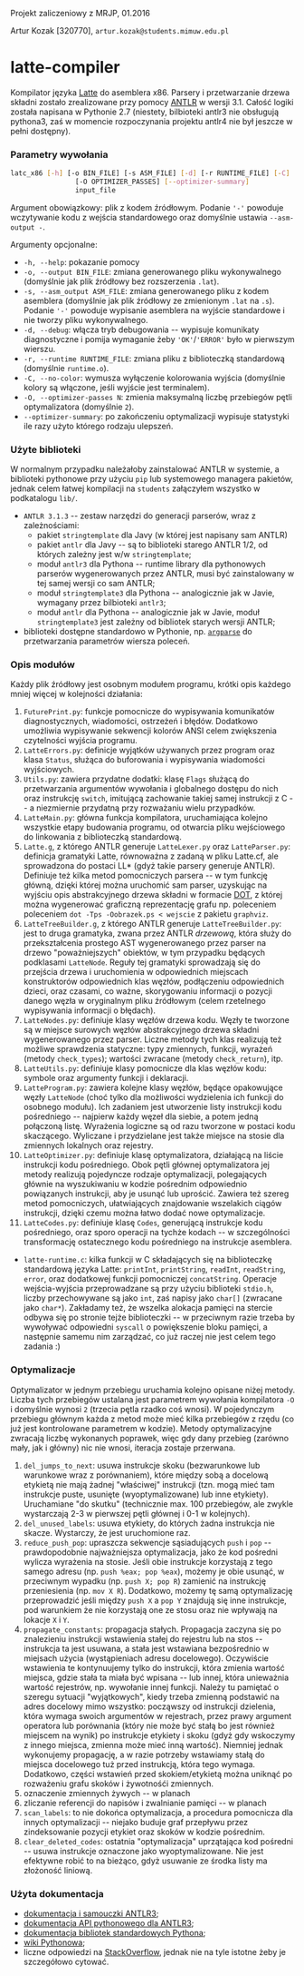 Projekt zaliczeniowy z MRJP, 01.2016

Artur Kozak [320770], `artur.kozak@students.mimuw.edu.pl`

# latte-compiler

Kompilator języka [Latte](http://www.mimuw.edu.pl/~ben/Zajecia/Mrj2015/latte.html) do asemblera x86. Parsery i przetwarzanie drzewa składni zostało zrealizowane przy pomocy [ANTLR](www.antlr.org) w wersji 3.1. Całość logiki została napisana w Pythonie 2.7 (niestety, bilbioteki antlr3 nie obsługują pythona3, zaś w momencie rozpoczynania projektu antlr4 nie był jeszcze w pełni dostępny).

### Parametry wywołania
```sh
latc_x86 [-h] [-o BIN_FILE] [-s ASM_FILE] [-d] [-r RUNTIME_FILE] [-C]
                [-O OPTIMIZER_PASSES] [--optimizer-summary]
                input_file
```
Argument obowiązkowy: plik z kodem źródłowym. Podanie `'-'` powoduje wczytywanie kodu z wejścia standardowego oraz domyślnie ustawia `--asm-output -`.

Argumenty opcjonalne:
 * `-h, --help`: pokazanie pomocy
 * `-o, --output BIN_FILE`: zmiana generowanego pliku wykonywalnego (domyślnie jak plik źródłowy bez rozszerzenia `.lat`).
 * `-s, --asm_output ASM_FILE`: zmiana generowanego pliku z kodem asemblera (domyślnie jak plik źródłowy ze zmienionym `.lat` na `.s`). Podanie `'-'` powoduje wypisanie asemblera na wyjście standardowe i nie tworzy pliku wykonywalnego.
 * `-d, --debug`: włącza tryb debugowania -- wypisuje komunikaty diagnostyczne i pomija wymaganie żeby `'OK'`/`'ERROR'` było w pierwszym wierszu.
 * `-r, --runtime RUNTIME_FILE`: zmiana pliku z biblioteczką standardową (domyślnie `runtime.o`).
 * `-C, --no-color`: wymusza wyłączenie kolorowania wyjścia (domyślnie kolory są włączone, jeśli wyjście jest terminalem).
 * `-O, --optimizer-passes N`: zmienia maksymalną liczbę przebiegów pętli optymalizatora (domyślnie `2`).
 * `--optimizer-summary`: po zakończeniu optymalizacji wypisuje statystyki ile razy użyto którego rodzaju ulepszeń.

### Użyte biblioteki
W normalnym przypadku należałoby zainstalować ANTLR w systemie, a biblioteki pythonowe przy użyciu `pip` lub systemowego managera pakietów, jednak celem łatwej kompilacji na `students` załączyłem wszystko w podkatalogu `lib/`.

 * `ANTLR 3.1.3` -- zestaw narzędzi do generacji parserów, wraz z zależnościami:
   * pakiet `stringtemplate` dla Javy (w  której jest napisany sam ANTLR)
   * pakiet `antlr` dla Javy -- są to biblioteki starego ANTLR 1/2, od których zależny jest w/w `stringtemplate`;
   * moduł `antlr3` dla Pythona -- runtime library dla pythonowych parserów wygenerowanych przez ANTLR, musi być zainstalowany w tej samej wersji co sam ANTLR;
   * moduł `stringtemplate3` dla Pythona -- analogicznie jak w Javie, wymagany przez bilbioteki `antlr3`;
   * moduł `antlr` dla Pythona -- analogicznie jak w Javie, moduł `stringtemplate3` jest zależny od bibliotek starych wersji ANTLR;
 * biblioteki dostępne standardowo w Pythonie, np. [`argparse`](https://docs.python.org/2.7/library/argparse.html) do przetwarzania parametrów wiersza poleceń.

### Opis modułów
Każdy plik źródłowy jest osobnym modułem programu, krótki opis każdego mniej więcej w kolejności działania:

 1. `FuturePrint.py`: funkcje pomocnicze do wypisywania komunikatów diagnostycznych, wiadomości, ostrzeżeń i błędów. Dodatkowo umożliwia wypisywanie sekwencji kolorów ANSI celem zwiększenia czytelności wyjścia programu.
 2. `LatteErrors.py`: definicje wyjątków używanych przez program oraz klasa `Status`, służąca do buforowania i wypisywania wiadomości wyjściowych.
 3. `Utils.py`: zawiera przydatne dodatki: klasę `Flags` służącą do przetwarzania argumentów wywołania i globalnego dostępu do nich oraz instrukcję `switch`, imitującą zachowanie takiej samej instrukcji z C -- a niezmiernie przydatną przy rozważaniu wielu przypadków.
 4. `LatteMain.py`: główna funkcja kompilatora, uruchamiająca kolejno wszystkie etapy budowania programu, od otwarcia pliku wejściowego do linkowania z biblioteczką standardową.
 5. `Latte.g`, z którego ANTLR generuje `LatteLexer.py` oraz `LatteParser.py`: definicja gramatyki Latte, równoważna z zadaną w pliku Latte.cf, ale sprowadzona do postaci LL* (gdyż takie parsery generuje ANTLR). Definiuje też kilka metod pomocniczych parsera -- w tym funkcję główną, dzięki której można uruchomić sam parser, uzyskując na wyjściu opis abstrakcyjnego drzewa składni w formacie [DOT](https://en.wikipedia.org/wiki/DOT_%28graph_description_language%29), z której można wygenerować graficzną reprezentację grafu np. poleceniem poleceniem `dot -Tps -Oobrazek.ps < wejscie` z pakietu `graphviz`.
 6. `LatteTreeBuilder.g`, z którego ANTLR generuje `LatteTreeBuilder.py`: jest to druga gramatyka, zwana przez ANTLR _drzewową_, która służy do przekształcenia prostego AST wygenerowanego przez parser na drzewo "poważniejszych" obiektów, w tym przypadku będących podklasami `LatteNode`. Reguły tej gramatyki sprowadzają się do przejścia drzewa i uruchomienia w odpowiednich miejscach konstruktorów odpowiednich klas węzłów, podłączeniu odpowiednich dzieci, oraz czasami, co ważne, skorygowaniu informacji o pozycji danego węzła w oryginalnym pliku źródłowym (celem rzetelnego wypisywania informacji o błędach).
 7. `LatteNodes.py`: definiuje klasy węzłów drzewa kodu. Węzły te tworzone są w miejsce surowych węzłów abstrakcyjnego drzewa składni wygenerowanego przez parser. Liczne metody tych klas realizują też możliwe sprawdzenia statyczne: typy zmiennych, funkcji, wyrażeń (metody `check_types`); wartości zwracane (metody `check_return`), itp.
 8. `LatteUtils.py`: definiuje klasy pomocnicze dla klas węzłów kodu: symbole oraz argumenty funkcji i deklaracji.
 9. `LatteProgram.py`: zawiera kolejne klasy węzłów, będące opakowujące węzły `LatteNode` (choć tylko dla możliwości wydzielenia ich funkcji do osobnego modułu). Ich zadaniem jest utworzenie listy instrukcji kodu pośredniego -- najpierw każdy węzeł dla siebie, a potem jedną połączoną listę. Wyrażenia logiczne są od razu tworzone w postaci kodu skaczącego. Wyliczane i przydzielane jest także miejsce na stosie dla zmiennych lokalnych oraz rejestry.
 10. `LatteOptimizer.py`: definiuje klasę optymalizatora, działającą na liście instrukcji kodu pośredniego. Obok pętli głównej optymalizatora jej metody realizują pojedyncze rodzaje optymalizacji, polegających głównie na wyszukiwaniu w kodzie pośrednim odpowiednio powiązanych instrukcji, aby je usunąć lub uprościć. Zawiera też szereg metod pomocniczych, ułatwiających znajdowanie wszelakich ciągów instrukcji, dzięki czemu można łatwo dodać nowe optymalizacje.
 11. `LatteCodes.py`: definiuje klasę `Codes`, generującą instrukcje kodu pośredniego, oraz sporo operacji na tychże kodach -- w szczególności transformację ostatecznego kodu pośredniego na instrukcje asemblera.
 * `latte-runtime.c`: kilka funkcji w C składających się na biblioteczkę standardową języka Latte: `printInt`, `printString`, `readInt`, `readString`, `error`, oraz dodatkowej funkcji pomocniczej `concatString`. Operacje wejścia-wyjścia przeprowadzane są przy użyciu biblioteki `stdio.h`, liczby przechowywane są jako `int`, zaś napisy jako `char[]` (zwracane jako `char*`). Zakładamy też, że wszelka alokacja pamięci na stercie odbywa się po stronie tejże biblioteczki -- w przeciwnym razie trzeba by wywoływać odpowiedni `syscall` o powiększenie bloku pamięci, a następnie samemu nim zarządzać, co już raczej nie jest celem tego zadania :)


### Optymalizacje
Optymalizator w jednym przebiegu uruchamia kolejno opisane niżej metody. Liczba tych przebiegów ustalana jest parametrem wywołania kompilatora `-O` i domyślnie wynosi `2` (trzecia pętla rzadko coś wnosi).  W pojedynczym przebiegu głównym każda z metod może mieć kilka przebiegów z rzędu (co już jest kontrolowane parametrem w kodzie). Metody optymalizacyjne zwracają liczbę wykonanych poprawek, więc gdy dany przebieg (zarówno mały, jak i główny) nic nie wnosi, iteracja zostaje przerwana.

  1. `del_jumps_to_next`: usuwa instrukcje skoku (bezwarunkowe lub warunkowe wraz z porównaniem), które między sobą a docelową etykietą nie mają żadnej "właściwej" instrukcji (tzn. mogą mieć tam instrukcje puste, usunięte (wyoptymalizowane) lub inne etykiety). Uruchamiane "do skutku" (technicznie max. 100 przebiegów, ale zwykle wystarczają 2-3 w pierwszej pętli głównej i 0-1 w kolejnych).
  2. `del_unused_labels`: usuwa etykiety, do których żadna instrukcja nie skacze. Wystarczy, że jest uruchomione raz.
  3. `reduce_push_pop`: upraszcza sekwencje sąsiadujących `push` i `pop` -- prawdopodobnie najważniejsza optymalizacja, jako że kod pośredni wylicza wyrażenia na stosie. Jeśli obie instrukcje korzystają z tego samego adresu (np. `push %eax; pop %eax`), możemy je obie usunąć, w przeciwnym wypadku (np. `push X; pop R`) zamienić na instrukcję przeniesienia (np. `mov X R`). Dodatkowo, możemy tę samą optymalizację przeprowadzić jeśli między `push X` a `pop Y` znajdują się inne instrukcje, pod warunkiem że nie korzystają one ze stosu oraz nie wpływają na lokacje `X` i `Y`.
  4.  `propagate_constants`: propagacja stałych. Propagacja zaczyna się po znalezieniu instrukcji wstawienia stałej do rejestru lub na stos -- instrukcja ta jest usuwana, a stała jest wstawiana bezpośrednio w miejsach użycia (wystąpieniach adresu docelowego). Oczywiście wstawienia te kontynuujemy tylko do instrukcji, która zmienia wartość miejsca, gdzie stała ta miała być wpisana -- lub innej, która unieważnia wartość rejestrów, np. wywołanie innej funkcji. Należy tu pamiętać o szeregu sytuacji "wyjątkowych", kiedy trzeba zmienną podstawić na adres docelowy mimo wszystko: począwszy od instrukcji dzielenia, która wymaga swoich argumentów w rejestrach, przez prawy argument operatora lub porównania (który nie może być stałą bo jest również miejscem na wynik) po instrukcje etykiety i skoku (gdyż gdy wskoczymy z innego miejsca, zmienna może mieć inną wartość). Niemniej jednak wykonujemy propagację, a w razie potrzeby wstawiamy stałą do miejsca docelowego tuż przed instrukcją, która tego wymaga. Dodatkowo, części wstawień przed skokiem/etykietą można uniknąć po rozważeniu grafu skoków i żywotnośći zmiennych.
  5.  oznaczenie zmiennych żywych -- w planach
  6.  zliczanie referencji do napisów i zwalnianie pamięci -- w planach
  7.  `scan_labels`: to nie dokońca optymalizacja, a procedura pomocnicza dla innych optymalizacji -- niejako buduje graf przepływu przez zindeksowanie pozycji etykiet oraz skoków w kodzie pośrednim.
  8.  `clear_deleted_codes`: ostatnia "optymalizacja" uprzątająca kod pośredni -- usuwa instrukcje oznaczone jako wyoptymalizowane. Nie jest efektywne robić to na bieżąco, gdyż usuwanie ze środka listy ma złożoność liniową.

### Użyta dokumentacja
 * [dokumentacja i samouczki ANTLR3](https://theantlrguy.atlassian.net/wiki/display/ANTLR3/ANTLR+v3+documentation);
 * [dokumentacja API pythonowego dla ANTLR3](http://www.antlr3.org/api/index.html);
 * [dokumentacja bibliotek standardowych Pythona](https://docs.python.org/2.7/contents.html);
 * [wiki Pythonowa](https://wiki.python.org/moin/);
 * liczne odpowiedzi na [StackOverflow](http://stackoverflow.com/), jednak nie na tyle istotne żeby je szczegółowo cytować.
